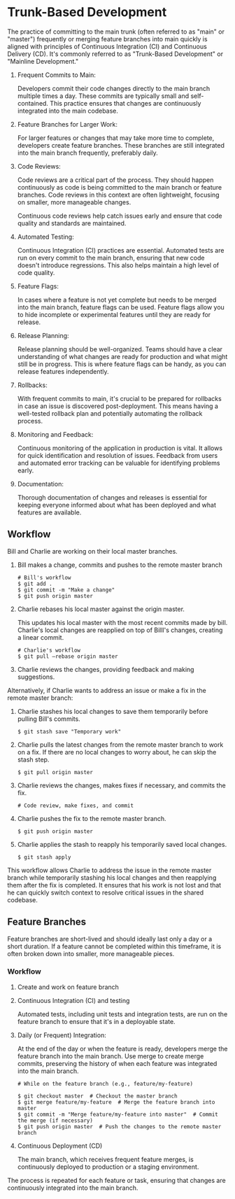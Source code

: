 # Trunk-Based Development


The practice of committing to the main trunk (often referred to as "main" or "master") frequently or merging feature branches into main quickly is aligned with principles of Continuous Integration (CI) and Continuous Delivery (CD). It's commonly referred to as "Trunk-Based Development" or "Mainline Development."

1. Frequent Commits to Main:

	Developers commit their code changes directly to the main branch multiple times a day. These commits are typically small and self-contained. This practice ensures that changes are continuously integrated into the main codebase.

1. Feature Branches for Larger Work:

	For larger features or changes that may take more time to complete, developers create feature branches. These branches are still integrated into the main branch frequently, preferably daily.

1. Code Reviews:

	Code reviews are a critical part of the process. They should happen continuously as code is being committed to the main branch or feature branches. Code reviews in this context are often lightweight, focusing on smaller, more manageable changes.

	Continuous code reviews help catch issues early and ensure that code quality and standards are maintained.

1. Automated Testing:

	Continuous Integration (CI) practices are essential. Automated tests are run on every commit to the main branch, ensuring that new code doesn't introduce regressions. This also helps maintain a high level of code quality.

1. Feature Flags:

	In cases where a feature is not yet complete but needs to be merged into the main branch, feature flags can be used. Feature flags allow you to hide incomplete or experimental features until they are ready for release.

1. Release Planning:

	Release planning should be well-organized. Teams should have a clear understanding of what changes are ready for production and what might still be in progress. This is where feature flags can be handy, as you can release features independently.

1. Rollbacks:

	With frequent commits to main, it's crucial to be prepared for rollbacks in case an issue is discovered post-deployment. This means having a well-tested rollback plan and potentially automating the rollback process.

1. Monitoring and Feedback:

	Continuous monitoring of the application in production is vital. It allows for quick identification and resolution of issues. Feedback from users and automated error tracking can be valuable for identifying problems early.

1. Documentation:

	Thorough documentation of changes and releases is essential for keeping everyone informed about what has been deployed and what features are available.


## Workflow

Bill and Charlie are working on their local master branches.

1. Bill makes a change, commits and pushes to the remote master branch

	```
	# Bill's workflow
	$ git add .
	$ git commit -m "Make a change"
	$ git push origin master
	```
	
1. Charlie rebases his local master against the origin master.

	This updates his local master with the most recent commits made by bill. Charlie's local changes are reapplied on top of Billl's changes, creating a linear commit.

	```
	# Charlie's workflow
	$ git pull —rebase origin master
	```
	
1. Charlie reviews the changes, providing feedback and making suggestions.


Alternatively, if Charlie wants to address an issue or make a fix in the remote master branch:

1. Charlie stashes his local changes to save them temporarily before pulling Bill's commits.

	```
	$ git stash save "Temporary work"
	```
	
1. Charlie pulls the latest changes from the remote master branch to work on a fix. If there are no local changes to worry about, he can skip the stash step.

	```
	$ git pull origin master
	```
	
2. Charlie reviews the changes, makes fixes if necessary, and commits the fix.

	```
	# Code review, make fixes, and commit
	```
	
4. Charlie pushes the fix to the remote master branch.

	```
	$ git push origin master
	```

5. Charlie applies the stash to reapply his temporarily saved local changes.

	```
	$ git stash apply
	```

This workflow allows Charlie to address the issue in the remote master branch while temporarily stashing his local changes and then reapplying them after the fix is completed. It ensures that his work is not lost and that he can quickly switch context to resolve critical issues in the shared codebase.


## Feature Branches

Feature branches are short-lived and should ideally last only a day or a short duration. If a feature cannot be completed within this timeframe, it is often broken down into smaller, more manageable pieces.

### Workflow

1. Create and work on feature branch
1. Continuous Integration (CI) and testing

	Automated tests, including unit tests and integration tests, are run on the feature branch to ensure that it's in a deployable state.
1. Daily (or Frequent) Integration:

	At the end of the day or when the feature is ready, developers merge the feature branch into the main branch. Use merge to create merge commits, preserving the history of when each feature was integrated into the main branch.

	```
	# While on the feature branch (e.g., feature/my-feature)
	
	$ git checkout master  # Checkout the master branch
	$ git merge feature/my-feature  # Merge the feature branch into master
	$ git commit -m "Merge feature/my-feature into master"  # Commit the merge (if necessary)
	$ git push origin master  # Push the changes to the remote master branch
	```

1. Continuous Deployment (CD)

	The main branch, which receives frequent feature merges, is continuously deployed to production or a staging environment.

The process is repeated for each feature or task, ensuring that changes are continuously integrated into the main branch.